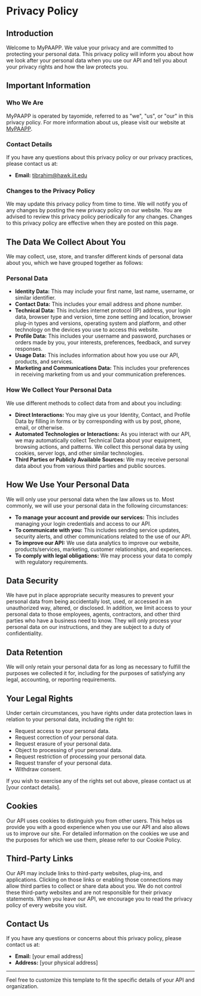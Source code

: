 # Privacy Policy

## Introduction

Welcome to MyPAAPP. We value your privacy and are committed to protecting your personal data. This privacy policy will inform you about how we look after your personal data when you use our API and tell you about your privacy rights and how the law protects you.

## Important Information

### Who We Are

MyPAAPP is operated by tayomide, referred to as "we", "us", or "our" in this privacy policy. For more information about us, please visit our website at [MyPAAPP](https://tayomide.github.io/MyPAAPP-policy/).

### Contact Details

If you have any questions about this privacy policy or our privacy practices, please contact us at:

- **Email:** [tibrahim@hawk.iit.edu](tibrahim@hawk.iit.edu)

### Changes to the Privacy Policy

We may update this privacy policy from time to time. We will notify you of any changes by posting the new privacy policy on our website. You are advised to review this privacy policy periodically for any changes. Changes to this privacy policy are effective when they are posted on this page.

## The Data We Collect About You

We may collect, use, store, and transfer different kinds of personal data about you, which we have grouped together as follows:

### Personal Data

- **Identity Data:** This may include your first name, last name, username, or similar identifier.
- **Contact Data:** This includes your email address and phone number.
- **Technical Data:** This includes internet protocol (IP) address, your login data, browser type and version, time zone setting and location, browser plug-in types and versions, operating system and platform, and other technology on the devices you use to access this website.
- **Profile Data:** This includes your username and password, purchases or orders made by you, your interests, preferences, feedback, and survey responses.
- **Usage Data:** This includes information about how you use our API, products, and services.
- **Marketing and Communications Data:** This includes your preferences in receiving marketing from us and your communication preferences.

### How We Collect Your Personal Data

We use different methods to collect data from and about you including:

- **Direct Interactions:** You may give us your Identity, Contact, and Profile Data by filling in forms or by corresponding with us by post, phone, email, or otherwise.
- **Automated Technologies or Interactions:** As you interact with our API, we may automatically collect Technical Data about your equipment, browsing actions, and patterns. We collect this personal data by using cookies, server logs, and other similar technologies.
- **Third Parties or Publicly Available Sources:** We may receive personal data about you from various third parties and public sources.

## How We Use Your Personal Data

We will only use your personal data when the law allows us to. Most commonly, we will use your personal data in the following circumstances:

- **To manage your account and provide our services:** This includes managing your login credentials and access to our API.
- **To communicate with you:** This includes sending service updates, security alerts, and other communications related to the use of our API.
- **To improve our API:** We use data analytics to improve our website, products/services, marketing, customer relationships, and experiences.
- **To comply with legal obligations:** We may process your data to comply with regulatory requirements.

## Data Security

We have put in place appropriate security measures to prevent your personal data from being accidentally lost, used, or accessed in an unauthorized way, altered, or disclosed. In addition, we limit access to your personal data to those employees, agents, contractors, and other third parties who have a business need to know. They will only process your personal data on our instructions, and they are subject to a duty of confidentiality.

## Data Retention

We will only retain your personal data for as long as necessary to fulfill the purposes we collected it for, including for the purposes of satisfying any legal, accounting, or reporting requirements.

## Your Legal Rights

Under certain circumstances, you have rights under data protection laws in relation to your personal data, including the right to:

- Request access to your personal data.
- Request correction of your personal data.
- Request erasure of your personal data.
- Object to processing of your personal data.
- Request restriction of processing your personal data.
- Request transfer of your personal data.
- Withdraw consent.

If you wish to exercise any of the rights set out above, please contact us at [your contact details].

## Cookies

Our API uses cookies to distinguish you from other users. This helps us provide you with a good experience when you use our API and also allows us to improve our site. For detailed information on the cookies we use and the purposes for which we use them, please refer to our Cookie Policy.

## Third-Party Links

Our API may include links to third-party websites, plug-ins, and applications. Clicking on those links or enabling those connections may allow third parties to collect or share data about you. We do not control these third-party websites and are not responsible for their privacy statements. When you leave our API, we encourage you to read the privacy policy of every website you visit.

## Contact Us

If you have any questions or concerns about this privacy policy, please contact us at:

- **Email:** [your email address]
- **Address:** [your physical address]

---

Feel free to customize this template to fit the specific details of your API and organization.
